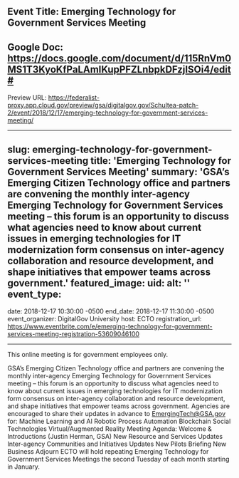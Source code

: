## Event Title: Emerging Technology for Government Services Meeting
## Google Doc: https://docs.google.com/document/d/115RnVm0MS1T3KyoKfPaLAmIKupPFZLnbpkDFzjISOi4/edit#

Preview URL: https://federalist-proxy.app.cloud.gov/preview/gsa/digitalgov.gov/Schultea-patch-2/event/2018/12/17/emerging-technology-for-government-services-meeting/


---
slug: emerging-technology-for-government-services-meeting
title: 'Emerging Technology for Government Services Meeting'
summary: 'GSA’s Emerging Citizen Technology office and partners are convening the monthly inter-agency Emerging Technology for Government Services meeting – this forum is an opportunity to discuss what agencies need to know about current issues in emerging technologies for IT modernization form consensus on inter-agency collaboration and resource development, and shape initiatives that empower teams across government&#46;'
featured_image: 
  uid: 
  alt: ''
event_type: 
  - 
date: 2018-12-17 10:30:00 -0500
end_date: 2018-12-17 11:30:00 -0500
event_organizer: DigitalGov University
host: ECTO
registration_url: https://www.eventbrite.com/e/emerging-technology-for-government-services-meeting-registration-53609046100


---

This online meeting is for government employees only.

GSA’s Emerging Citizen Technology office and partners are convening the monthly inter-agency Emerging Technology for Government Services meeting – this forum is an opportunity to discuss what agencies need to know about current issues in emerging technologies for IT modernization form consensus on inter-agency collaboration and resource development, and shape initiatives that empower teams across government.
Agencies are encouraged to share their updates in advance to EmergingTech@GSA.gov for:
Machine Learning and AI
Robotic Process Automation
Blockchain
Social Technologies
Virtual/Augmented Reality
Meeting Agenda:
Welcome & Introductions (Justin Herman, GSA)
New Resource and Services Updates
Inter-agency Communities and Initiatives Updates
New Pilots Briefing
New Business
Adjourn
ECTO will hold repeating Emerging Technology for Government Services Meetings the second Tuesday of each month starting in January. 
